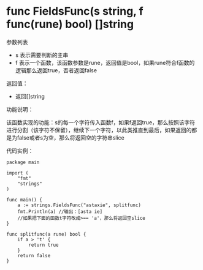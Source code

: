 # func FieldsFunc(s string, f func(rune) bool) []string

参数列表

- s 表示需要判断的主串
- f 表示一个函数，该函数参数是rune，返回值是bool，如果rune符合f函数的逻辑那么返回true，否者返回false

返回值：

- 返回[]string 

功能说明：

该函数实现的功能：s的每一个字符传入函数f，如果f返回true，那么按照该字符进行分割（该字符不保留），继续下一个字符，以此类推直到最后，如果返回的都是为false或者s为空，那么将返回空的字符串slice

代码实例：

	package main
	
	import (
		"fmt"
		"strings"
	)
	
	func main() {
		a := strings.FieldsFunc("astaxie", splitfunc)
		fmt.Println(a) //输出：[asta ie]
		//如果把下面的函数t字符改成>== 'a'，那么将返回空slice
	}
	
	func splitfunc(a rune) bool {
		if a > 't' {
			return true
		}
		return false
	}


